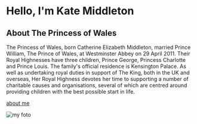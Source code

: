 # Hello, I'm Kate Middleton

## About The Princess of Wales

The Princess of Wales, born Catherine Elizabeth Middleton, married Prince William, The Prince of Wales, at Westminster Abbey on 29 April 2011. Their Royal Highnesses have three children, Prince George, Princess Charlotte and Prince Louis. The family's official residence is Kensington Palace. As well as undertaking royal duties in support of The King, both in the UK and overseas, Her Royal Highness devotes her time to supporting a number of charitable causes and organisations, several of which are centred around providing children with the best possible start in life.

[about me](https://en.wikipedia.org/wiki/Catherine,_Princess_of_Wales)

![my foto](https://en.wikipedia.org/wiki/Catherine,_Princess_of_Wales#/media/File:The_Duke_and_Duchess_Cambridge_at_Commonwealth_Big_Lunch_on_22_March_2018_-_120_(cropped).jpg)
